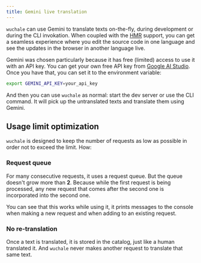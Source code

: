 ```yaml
---
title: Gemini live translation
---
```


`wuchale` can use Gemini to translate texts on-the-fly, during development or
during the CLI invokation. When coupled with the [HMR](/guides/hmr) support,
you can get a seamless experience where you edit the source code in one
language and see the updates in the browser in another language live.

Gemini was chosen particularly because it has free (limited) access to use it
with an API key. You can get your own free API key from [Google AI
Studio](https://aistudio.google.com/app/apikey). Once you have that, you can
set it to the environment variable:

```bash
export GEMINI_API_KEY=your_api_key
```

And then you can use `wuchale` as normal: start the dev server or use the CLI
command. It will pick up the untranslated texts and translate them using
Gemini.

## Usage limit optimization

`wuchale` is designed to keep the number of requests as low as possible in
order not to exceed the limit. How:

### Request queue

For many consecutive requests, it uses a request queue. But the queue doesn't
grow more than **2**. Because while the first request is being processed, any
new request that comes after the second one is incorporated into the second
one.

You can see that this works while using it, it prints messages to the console
when making a new request and when adding to an existing request.

### No re-translation

Once a text is translated, it is stored in the catalog, just like a human
translated it. And `wuchale` never makes another request to translate that same
text.

